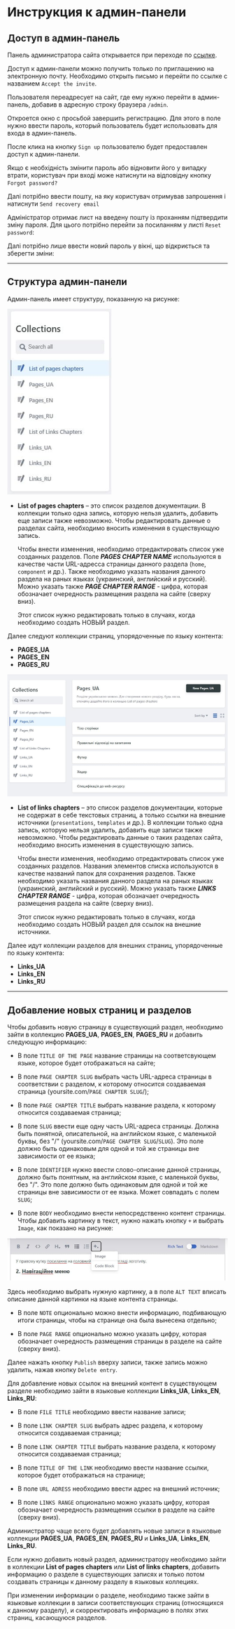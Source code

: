 # Инструкция к админ-панели

## Доступ в админ-панель

Панель администратора сайта открывается при переходе по
[ссылке](https://profound-lokum-cdd3e6.netlify.app/admin/).

Доступ к админ-панели можно получить только по приглашению на электронную почту.
Необходимо открыть письмо и перейти по ссылке с названием `Accept the invite`.

Пользователя переадресует на сайт, где ему нужно перейти в админ-панель, добавив
в адресную строку браузера `/admin`.

Откроется окно с просьбой завершить регистрацию. Для этого в поле нужно ввести
пароль, который пользователь будет использовать для входа в админ-панель.

После клика на кнопку `Sign up` пользователю будет предоставлен доступ к
админ-панели.

Якщо є необхідність змінити пароль або відновити його у випадку втрати,
користувач при вході може натиснути на відповідну кнопку `Forgot password?`

Далі потрібно ввести пошту, на яку користувач отримував запрошення і натиснути
`Send recovery email`

Адміністратор отримає лист на введену пошту із проханням підтвердити зміну
пароля. Для цього потрібно перейти за посиланням у листі `Reset password`:

Далі потрібно лише ввести новий пароль у вікні, що відкриється та зберегти
зміни:

---

## Структура админ-панели

Админ-панель имеет структуру, показанную на рисунке:

![Структура админ-панели](./src/images/readme/admin1.jpg)

- **List of pages chapters** – это список разделов документации. В коллекции
  только одна запись, которую нельзя удалить, добавить еще записи также
  невозможно. Чтобы редактировать данные о разделах сайта, необходимо вносить
  изменения в существующую запись.

  Чтобы внести изменения, необходимо отредактировать список уже созданных
  разделов. Поле **_PAGES CHAPTER NAME_** используются в качестве части
  URL-адресса страницы данного раздела (`home`, `component` и др.). Также
  необходимо указать названия данного раздела на раных языках (украинский,
  английский и русский). Можно указать также **_PAGE CHAPTER RANGE_** - цифра,
  которая обозначает очередность размещения раздела на сайте (сверху вниз).

  Этот список нужно редактировать только в случаях, когда необходимо создать
  НОВЫЙ раздел.

Далее следуют коллекции страниц, упорядоченные по языку контента:

- **PAGES_UA**
- **PAGES_EN**
- **PAGES_RU**

![Список записей коллекции страниц](./src/images/readme/admin6.jpg)

- **List of links chapters** – это список разделов документации, которые не
  содержат в себе текстовых страниц, а только ссылки на внешние источники
  (`presentations`, `templates` и др.). В коллекции только одна запись, которую
  нельзя удалить, добавить еще записи также невозможно. Чтобы редактировать
  данные о таких разделах сайта, необходимо вносить изменения в существующую
  запись.

  Чтобы внести изменения, необходимо отредактировать список уже созданных
  разделов. Названия элементов списка используются в качестве названий папок для
  сохранения разделов. Также необходимо указать названия данного раздела на
  раных языках (украинский, английский и русский). Можно указать также **_LINKS
  CHAPTER RANGE_** - цифра, которая обозначает очередность размещения раздела на
  сайте (сверху вниз).

  Этот список нужно редактировать только в случаях, когда необходимо создать
  НОВЫЙ раздел для ссылок на внешние источники.

Далее идут коллекции разделов для внешних страниц, упорядоченные по языку
контента:

- **Links_UA**
- **Links_EN**
- **Links_RU**

---

## Добавление новых страниц и разделов

Чтобы добавить новую страницу в существующий раздел, необходимо зайти в
коллекцию **PAGES_UA**, **PAGES_EN**, **PAGES_RU** и добавить следующую
информацию:

- В поле `TITLE OF THE PAGE` название страницы на соответсвующем языке, которое
  будет отображаться на сайте;

- В поле `PAGE CHAPTER SLUG` выбрать часть URL-адреса страницы в соответствии с
  разделом, к которому относится создаваемая страница
  (yoursite.com/`PAGE CHAPTER SLUG`/);

- В поле `PAGE CHAPTER TITLE` выбрать название раздела, к которому относится
  создаваемая страница;

- В поле `SLUG` ввести еще одну часть URL-адреса страницы. Должна быть понятной,
  описательной, на английском языке, с маленькой буквы, без "/"
  (yoursite.com/`PAGE CHAPTER SLUG`/`SLUG`). Это поле должно быть одинаковым для
  одной и той же страницы вне зависимости от ее языка;

- В поле `IDENTIFIER` нужно ввести слово-описание данной страницы, должно быть
  понятным, на английском языке, с маленькой буквы, без "/". Это поле должно
  быть одинаковым для одной и той же страницы вне зависимости от ее языка. Может
  совпадать с полем `SLUG`;

- В поле `BODY` необходимо внести непосредственно контент страницы. Чтобы
  добавить картинку в текст, нужно нажать кнопку `+` и выбрать `Image`, как
  показано на рисунке:

![Добавление картинки в текст](./src/images/readme/admin13.jpg)

Здесь необходимо выбрать нужную картинку, а в поле `ALT TEXT` вписать описание
данной картинки на языке контента страницы.

- В поле `NOTE` опционально можно внести информацию, подбивающую итоги страницы,
  чтобы на странице она была вынесена отдельно;

- В поле `PAGE RANGE` опционально можно указать цифру, которая обозначает
  очередность размещения страницы в разделе на сайте (сверху вниз).

Далее нажать кнопку `Publish` вверху записи, также запись можно удалить, нажав
кнопку `Delete entry`.

Для добавление новых ссылок на внешний контент в существующем разделе необходимо
зайти в языковые коллекции **Links_UA**, **Links_EN**, **Links_RU**:

- В поле `FILE TITLE` необходимо ввести название записи;

- В поле `LINK CHAPTER SLUG` выбрать адрес раздела, к которому относится
  создаваемая страница;

- В поле `LINK CHAPTER TITLE` выбрать название раздела, к которому относится
  создаваемая страница;

- В поле `TITLE OF THE LINK` необходимо ввести название ссылки, которое будет
  отображаться на странице;

- В поле `URL ADRESS` необходимо ввести адрес на внешний источник;

- В поле `LINKS RANGE` опционально можно указать цифру, которая обозначает
  очередность размещения ссылки в разделе на сайте (сверху вниз).

Администратор чаще всего будет добавлять новые записи в языковые коллекции
**PAGES_UA**, **PAGES_EN**, **PAGES_RU** и **Links_UA**, **Links_EN**,
**Links_RU**.

Если нужно добавить новый раздел, администратору необходимо зайти в коллекции
**List of pages chapters** или **List of links chapters**, добавить информацию о
разделе в существующих записях и только потом создавать страницы к данному
разделу в языковых коллециях.

При изменении информации о разделе, необходимо также зайти в языковые коллекции
в записи соответствующих страниц (относящихся к данному разделу), и
скорректировать информацию в полях этих страниц, касающуюся разделов.
